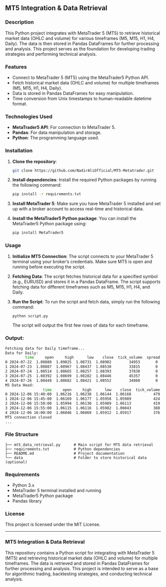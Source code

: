 ## **MT5 Integration & Data Retrieval**

### **Description**
This Python project integrates with MetaTrader 5 (MT5) to retrieve historical market data (OHLC and volume) for various timeframes (M5, M15, H1, H4, Daily). The data is then stored in Pandas DataFrames for further processing and analysis. This project serves as the foundation for developing trading strategies and performing technical analysis.

### **Features**
- Connect to MetaTrader 5 (MT5) using the MetaTrader5 Python API.
- Fetch historical market data (OHLC and volume) for multiple timeframes (M5, M15, H1, H4, Daily).
- Data is stored in Pandas DataFrames for easy manipulation.
- Time conversion from Unix timestamps to human-readable datetime format.

### **Technologies Used**
- **MetaTrader5 API**: For connection to MetaTrader 5.
- **Pandas**: For data manipulation and storage.
- **Python**: The programming language used.

### **Installation**

1. **Clone the repository**:
   ```bash
   git clone https://github.com/NadirAliOfficial/MT5-Metatrader.git
   ```

2. **Install dependencies**:
   Install the required Python packages by running the following command:
   ```bash
   pip install -r requirements.txt
   ```

3. **Install MetaTrader 5**:
   Make sure you have MetaTrader 5 installed and set up with a broker account to access real-time and historical data.

4. **Install the MetaTrader5 Python package**:
   You can install the MetaTrader5 Python package using:
   ```bash
   pip install MetaTrader5
   ```

### **Usage**

1. **Initialize MT5 Connection**:
   The script connects to your MetaTrader 5 terminal using your broker’s credentials. Make sure MT5 is open and running before executing the script.

2. **Fetching Data**:
   The script fetches historical data for a specified symbol (e.g., EURUSD) and stores it in a Pandas DataFrame. The script supports fetching data for different timeframes such as M5, M15, H1, H4, and Daily.

3. **Run the Script**:
   To run the script and fetch data, simply run the following command:
   ```bash
   python script.py
   ```

   The script will output the first few rows of data for each timeframe.

### **Output**:
```bash
Fetching data for Daily timeframe...
Data for Daily:
         time     open     high      low    close  tick_volume  spread  real_volume
0 2024-07-22  1.08880  1.09025  1.08731  1.08902        34953       0            0
1 2024-07-23  1.08887  1.08967  1.08437  1.08530        33815       0            0
2 2024-07-24  1.08514  1.08665  1.08257  1.08393        37830       0            0
3 2024-07-25  1.08392  1.08699  1.08282  1.08446        45357       0            0
4 2024-07-26  1.08448  1.08682  1.08421  1.08552        34860       0            0
M5 Data Head:
                 time     open     high      low    close  tick_volume  spread  real_volume
0 2024-12-06 15:40:00  1.06216  1.06238  1.06144  1.06168          479       4            0
1 2024-12-06 15:45:00  1.06169  1.06177  1.05958  1.05989          424       3            0
2 2024-12-06 15:50:00  1.05994  1.06130  1.05989  1.06113          419       4            0
3 2024-12-06 15:55:00  1.06115  1.06116  1.05982  1.06043          388       3            0
4 2024-12-06 16:00:00  1.06046  1.06069  1.05912  1.05917          376       4            0
MT5 connection closed
...
```

### **File Structure**
```
├── mt5_data_retrieval.py      # Main script for MT5 data retrieval
├── requirements.txt           # Python dependencies
├── README.md                  # Project documentation
└── data                       # Folder to store historical data (optional)
```

### **Requirements**
- Python 3.x
- MetaTrader 5 terminal installed and running
- MetaTrader5 Python package
- Pandas library

### **License**
This project is licensed under the MIT License.

---

### **MT5 Integration & Data Retrieval**
This repository contains a Python script for integrating with MetaTrader 5 (MT5) and retrieving historical market data (OHLC and volume) for multiple timeframes. The data is retrieved and stored in Pandas DataFrames for further processing and analysis. This project is intended to serve as a base for algorithmic trading, backtesting strategies, and conducting technical analysis.
